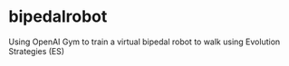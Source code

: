 # bipedalrobot
Using OpenAI Gym to train a virtual bipedal robot to walk using Evolution Strategies (ES)
